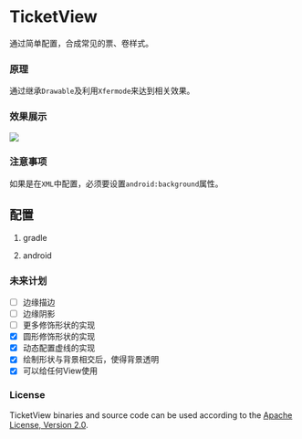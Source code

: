 # TicketView
通过简单配置，合成常见的票、卷样式。

### 原理
通过继承`Drawable`及利用`Xfermode`来达到相关效果。

### 效果展示
![](https://github.com/lilincpp/TicketView/blob/master/picture/demo_effect.png)

### 注意事项
如果是在`XML`中配置，必须要设置`android:background`属性。

## 配置

1. gradle

2. android


### 未来计划

- [ ] 边缘描边
- [ ] 边缘阴影
- [ ] 更多修饰形状的实现
- [x] 圆形修饰形状的实现
- [x] 动态配置虚线的实现
- [x] 绘制形状与背景相交后，使得背景透明
- [x] 可以给任何View使用

### License

TicketView binaries and source code can be used according to the [Apache License, Version 2.0](https://github.com/lilincpp/TicketView/blob/master/LICENSE).

